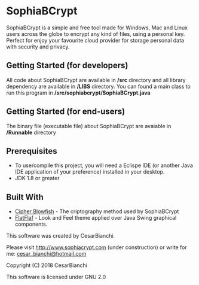 # SophiaBCrypt
SophiaBCrypt is a simple and free tool made for Windows, Mac and Linux users across the globe to encrypt any kind of files, using a personal key. Perfect for enjoy your favourite cloud provider for storage personal data with security and privacy.

## Getting Started (for developers)
All code about SophiaBCrypt are available in **/src** directory and all library dependency are available in **/LIBS** directory.
You can found a main class to run this program in **/src/sophiabcrypt/SophiaBCrypt.java**

## Getting Started (for end-users)
The binary file (executable file) about SophiaBCrypt are avaiable in **/Runnable** directory

## Prerequisites
 - To use/compile this project, you will need a Eclispe IDE (or another Java IDE application of your preference) installed in your desktop.
 - JDK 1.8 or greater

## Built With
- [Cipher Blowfish](https://docs.oracle.com/javase/6/docs/technotes/guides/security/crypto/CryptoSpec.html#BlowKeyEx) - The criptography method used by SophiaBCrypt
- [FlatFlaf](https://www.formdev.com/flatlaf/) - Look and Feel theme applied over Java Swing graphical components.

This software was created by CesarBianchi.

Please visit http://www.sophiacrypt.com (under construction) or write for me: cesar_bianchi@hotmail.com

Copyright (C) 2018 CesarBianchi

This software is licensed under GNU 2.0  
